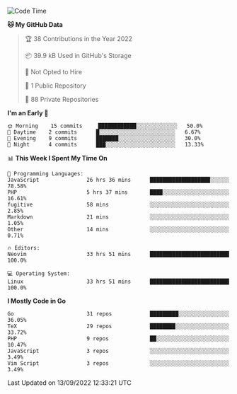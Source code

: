 
<!--START_SECTION:waka-->
![Code Time](http://img.shields.io/badge/Code%20Time-2%2C553%20hrs%205%20mins-blue)

**🐱 My GitHub Data** 

> 🏆 38 Contributions in the Year 2022
 > 
> 📦 39.9 kB Used in GitHub's Storage 
 > 
> 🚫 Not Opted to Hire
 > 
> 📜 1 Public Repository 
 > 
> 🔑 88 Private Repositories  
 > 
**I'm an Early 🐤** 

```text
🌞 Morning    15 commits     ████████████░░░░░░░░░░░░░   50.0% 
🌆 Daytime    2 commits      █░░░░░░░░░░░░░░░░░░░░░░░░   6.67% 
🌃 Evening    9 commits      ███████░░░░░░░░░░░░░░░░░░   30.0% 
🌙 Night      4 commits      ███░░░░░░░░░░░░░░░░░░░░░░   13.33%

```


📊 **This Week I Spent My Time On** 

```text
💬 Programming Languages: 
JavaScript               26 hrs 36 mins      ███████████████████░░░░░░   78.58% 
PHP                      5 hrs 37 mins       ████░░░░░░░░░░░░░░░░░░░░░   16.61% 
fugitive                 58 mins             ░░░░░░░░░░░░░░░░░░░░░░░░░   2.85% 
Markdown                 21 mins             ░░░░░░░░░░░░░░░░░░░░░░░░░   1.05% 
Other                    14 mins             ░░░░░░░░░░░░░░░░░░░░░░░░░   0.71%

🔥 Editors: 
Neovim                   33 hrs 51 mins      █████████████████████████   100.0%

💻 Operating System: 
Linux                    33 hrs 51 mins      █████████████████████████   100.0%

```

**I Mostly Code in Go** 

```text
Go                       31 repos            █████████░░░░░░░░░░░░░░░░   36.05% 
TeX                      29 repos            ████████░░░░░░░░░░░░░░░░░   33.72% 
PHP                      9 repos             ██░░░░░░░░░░░░░░░░░░░░░░░   10.47% 
JavaScript               3 repos             ░░░░░░░░░░░░░░░░░░░░░░░░░   3.49% 
Vim Script               3 repos             ░░░░░░░░░░░░░░░░░░░░░░░░░   3.49%

```



 Last Updated on 13/09/2022 12:33:21 UTC
<!--END_SECTION:waka-->
